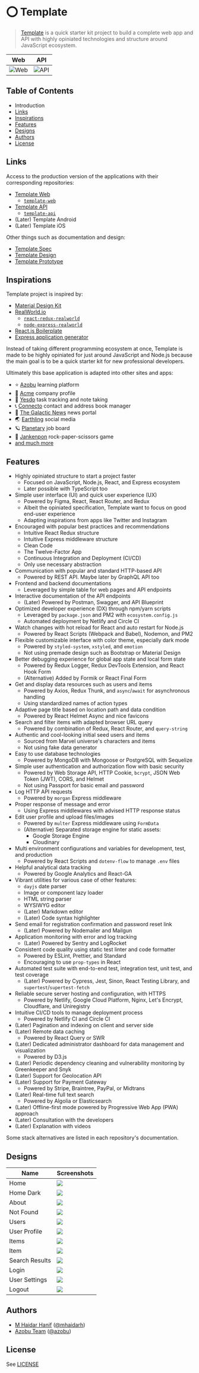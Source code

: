 # ⭕ Template

> [Template](https://github.com/azobu-projects/template) is a quick starter kit project to build a complete web app and API with highly opiniated technologies and structure around JavaScript ecosystem.

| Web                                   | API                                  |
| ------------------------------------- | ------------------------------------ |
| ![Web](screenshots/template-home.jpg) | ![API](screenshots/template-api.jpg) |

## Table of Contents

- Introduction
- [Links](#links)
- [Inspirations](#inspirations)
- [Features](#features)
- [Designs](#designs)
- [Authors](#authors)
- [License](#license)

## Links

Access to the production version of the applications with their corresponding repositories:

- [Template Web](https://template.azobu.com)
  - [`template-web`](https://github.com/azobu-projects/template-web)
- [Template API](https://api.template.azobu.com)
  - [`template-api`](https://github.com/azobu-projects/template-api)
- (Later) Template Android
- (Later) Template iOS

Other things such as documentation and design:

- [Template Spec](SPECIFICATIONS.md)
- [Template Design](https://figma.com/file/gyEXMrNXwVEBfdrSkJlJYV/Template?node-id=450%3A2)
- [Template Prototype](https://figma.com/proto/gyEXMrNXwVEBfdrSkJlJYV/Template?node-id=452%3A2&scaling=min-zoom)

## Inspirations

Template project is inspired by:

- [Material Design Kit](https://materialdesignkit.com)
- [RealWorld.io](https://github.com/gothinkster/realworld)
  - [`react-redux-realworld`](https://github.com/gothinkster/react-redux-realworld-example-app)
  - [`node-express-realworld`](https://github.com/gothinkster/node-express-realworld-example-app)
- [React.js Boilerplate](https://reactboilerplate.com)
- [Express application generator](https://expressjs.com/en/starter/generator.html)

Instead of taking different programming ecosystem at once, Template is made to be highly opiniated for just around JavaScript and Node.js because the main goal is to be a quick starter kit for new professional developers.

Ultimately this base application is adapted into other sites and apps:

- ⭐ [Azobu](https://azobu.com) learning platform
- 🗼 [Acme](https://acme.azobu.com) company profile
- 📝 [Yesdo](https://yesdo.azobu.com) task tracking and note taking
- 📞 [Connecto](https://connecto.azobu.com) contact and address book manager
- 🌌 [The Galactic News](https://thegalacticnews.azobu.com) news portal
- 🌏 [Earthling](https://earthling.azobu.com) social media
- 🪐 [Planetary](https://planetary.azobu.com) job board
- 👋 [Jankenpon](https://jankenpon.azobu.com) rock-paper-scissors game
- [and much more](https://azobu.com/projects)

## Features

- Highly opiniated structure to start a project faster
  - Focused on JavaScript, Node.js, React, and Express ecosystem
  - Later possible with TypeScript too
- Simple user interface (UI) and quick user experience (UX)
  - Powered by Figma, React, React Router, and Redux
  - Albeit the opiniated specification, Template want to focus on good end-user experience
  - Adapting inspirations from apps like Twitter and Instagram
- Encouraged with popular best practices and recommendations
  - Intuitive React Redux structure
  - Intuitive Express middleware structure
  - Clean Code
  - The Twelve-Factor App
  - Continuous Integration and Deployment (CI/CD)
  - Only use necessary abstraction
- Communication with popular and standard HTTP-based API
  - Powered by REST API. Maybe later by GraphQL API too
- Frontend and backend documentations
  - Leveraged by simple table for web pages and API endpoints
- Interactive documentation of the API endpoints
  - (Later) Powered by Postman, Swagger, and API Blueprint
- Optimized developer experience (DX) through npm/yarn scripts
  - Leveraged by `package.json` and PM2 with `ecosystem.config.js`
  - Automated deployment by Netlify and Circle CI
- Watch changes with hot reload for React and auto restart for Node.js
  - Powered by React Scripts (Webpack and Babel), Nodemon, and PM2
- Flexible customizable interface with color theme, especially dark mode
  - Powered by `styled-system`, `xstyled`, and `emotion`
  - Not using premade design such as Bootstrap or Material Design
- Better debugging experience for global app state and local form state
  - Powered by Redux Logger, Redux DevTools Extension, and React Hook Form
  - (Alternative) Added by Formik or React Final Form
- Get and display data resources such as users and items
  - Powered by Axios, Redux Thunk, and `async`/`await` for asynchronous handling
  - Using standardized names of action types
- Adaptive page title based on location path and data condition
  - Powered by React Helmet Async and nice favicons
- Search and filter items with adapted browser URL query
  - Powered by combination of Redux, React Router, and `query-string`
- Authentic and cool-looking initial seed users and items
  - Sourced from Marvel universe's characters and items
  - Not using fake data generator
- Easy to use database technologies
  - Powered by MongoDB with Mongoose or PostgreSQL with Sequelize
- Simple user authentication and authorization flow with basic security
  - Powered by Web Storage API, HTTP Cookie, `bcrypt`, JSON Web Token (JWT), CORS, and Helmet
  - Not using Passport for basic email and password
- Log HTTP API requests
  - Powered by `morgan` Express middleware
- Proper response of message and error
  - Using Express middlewares with advised HTTP response status
- Edit user profile and upload files/images
  - Powered by `multer` Express middleware using `FormData`
  - (Alternative) Separated storage engine for static assets:
    - Google Storage Engine
    - Cloudinary
- Multi environment configurations and variables for development, test, and production
  - Powered by React Scripts and `dotenv-flow` to manage `.env` files
- Helpful analytical data tracking
  - Powered by Google Analytics and React-GA
- Vibrant utilities for various case of other features:
  - `dayjs` date parser
  - Image or component lazy loader
  - HTML string parser
  - WYSIWYG editor
  - (Later) Markdown editor
  - (Later) Code syntax highlighter
- Send email for registration confirmation and password reset link
  - (Later) Powered by Nodemailer and Mailgun
- Application monitoring with error and log tracking
  - (Later) Powered by Sentry and LogRocket
- Consistent code quality using static test linter and code formatter
  - Powered by ESLint, Prettier, and Standard
  - Encouraging to use `prop-types` in React
- Automated test suite with end-to-end test, integration test, unit test, and test coverage
  - (Later) Powered by Cypress, Jest, Sinon, React Testing Library, and `supertest`/`supertest-fetch`
- Reliable secure server hosting and configuration, with HTTPS
  - Powered by Netlify, Google Cloud Platform, Nginx, Let's Encrypt, Cloudflare, and Uniregistry
- Intuitive CI/CD tools to manage deployment process
  - Powered by Netlify CI and Circle CI
- (Later) Pagination and indexing on client and server side
- (Later) Remote data caching
  - Powered by React Query or SWR
- (Later) Dedicated administrator dashboard for data management and visualization
  - Powered by D3.js
- (Later) Periodic dependency cleaning and vulnerability monitoring by Greenkeeper and Snyk
- (Later) Support for Geolocation API
- (Later) Support for Payment Gateway
  - Powered by Stripe, Braintree, PayPal, or Midtrans
- (Later) Real-time full text search
  - Powered by Algolia or Elasticsearch
- (Later) Offline-first mode powered by Progressive Web App (PWA) approach
- (Later) Consultation with the developers
- (Later) Explanation with videos

Some stack alternatives are listed in each repository's documentation.

## Designs

| Name           | Screenshots                                  |
| -------------- | -------------------------------------------- |
| Home           | ![](screenshots/template-home.jpg)           |
| Home Dark      | ![](screenshots/template-home-dark.jpg)      |
| About          | ![](screenshots/template-about.jpg)          |
| Not Found      | ![](screenshots/template-not-found.jpg)      |
| Users          | ![](screenshots/template-users.jpg)          |
| User Profile   | ![](screenshots/template-user-profile.jpg)   |
| Items          | ![](screenshots/template-items.jpg)          |
| Item           | ![](screenshots/template-item.jpg)           |
| Search Results | ![](screenshots/template-search-results.jpg) |
| Login          | ![](screenshots/template-login.jpg)          |
| User Settings  | ![](screenshots/template-user-settings.jpg)  |
| Logout         | ![](screenshots/template-logout.jpg)         |

## Authors

- [M Haidar Hanif](https://mhaidarhanif.com) ([@mhaidarh](https://github.com/mhaidarh))
- [Azobu Team](https://azobu.com) ([@azobu](https://github.com/azobu))

## License

See [LICENSE](./LICENSE)
